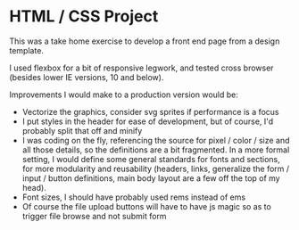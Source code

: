 # HTML / CSS Project

This was a take home exercise to develop a front end page from a design template.

I used flexbox for a bit of responsive legwork, and tested cross browser (besides lower IE versions, 10 and below).

Improvements I would make to a production version would be:
- Vectorize the graphics, consider svg sprites if performance is a focus
- I put styles in the header for ease of development, but of course, I'd probably split that off and minify
- I was coding on the fly, referencing the source for pixel / color / size and all those details, so the definitions are a bit fragmented.  In a more formal setting, I would define some general standards for fonts and sections, for more modularity and reusability (headers, links, generalize the form / input / button definitions, main body layout are a few off the top of my head).
- Font sizes, I should have probably used rems instead of ems
- Of course the file upload buttons will have to have js magic so as to trigger file browse and not submit form
